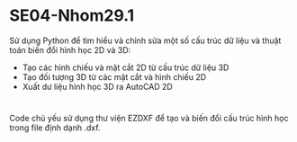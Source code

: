 # SE04-Nhom29.1
Sử dụng Python để tìm hiểu và chỉnh sửa một số cấu trúc dữ liệu và thuật toán biến đổi hình học 2D và 3D:
- Tạo các hình chiếu và mặt cắt 2D từ cấu trúc dữ liệu 3D
- Tạo đối tượng 3D từ các mặt cắt và hình chiếu 2D
- Xuất dư liệu hình học 3D ra AutoCAD 2D

#
Code chủ yếu sử dụng thư viện EZDXF để tạo và biến đổi cấu trúc hình học trong file định dạnh .dxf.
